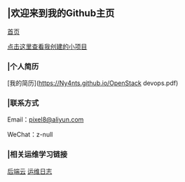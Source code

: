## |欢迎来到我的Github主页

[首页](https://ny4nts.github.io/) 

[点击这里查看我创建的小项目](https://github.com/Ny4nts/)


### |个人简历
[我的简历](https://Ny4nts.github.io/OpenStack devops.pdf)



### |联系方式
Email：pixel8@aliyun.com

WeChat：z-null


### |相关运维学习链接
[后端云](https://www.backendcloud.cn)
[运维日志](https://www.centos.bz)
